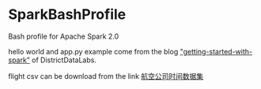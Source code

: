 # SparkBashProfile
Bash profile for Apache Spark 2.0

hello world and app.py example come from the blog ["getting-started-with-spark"](https://github.com/DistrictDataLabs/blog-files/tree/master/getting-started-with-spark) of DistrictDataLabs.

flight csv can be download from the link [航空公司时间数据集](https://www.dropbox.com/s/gnzztknnhrx81uv/ontime.zip?dl=0)

